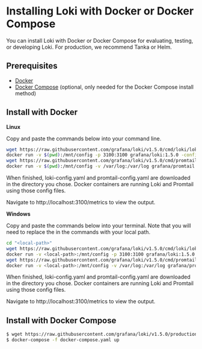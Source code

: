 # Installing Loki with Docker or Docker Compose

You can install Loki with Docker or Docker Compose for evaluating, testing, or developing Loki.
For production, we recommend Tanka or Helm.

## Prerequisites

- [Docker](https://docs.docker.com/install)
- [Docker Compose](https://docs.docker.com/compose/install) (optional, only needed for the Docker Compose install method)

## Install with Docker

**Linux**

Copy and paste the commands below into your command line.

```bash
wget https://raw.githubusercontent.com/grafana/loki/v1.5.0/cmd/loki/loki-local-config.yaml -O loki-config.yaml
docker run -v $(pwd):/mnt/config -p 3100:3100 grafana/loki:1.5.0 -config.file=/mnt/config/loki-config.yaml
wget https://raw.githubusercontent.com/grafana/loki/v1.5.0/cmd/promtail/promtail-docker-config.yaml -O promtail-config.yaml
docker run -v $(pwd):/mnt/config -v /var/log:/var/log grafana/promtail:1.5.0 -config.file=/mnt/config/promtail-config.yaml
```

When finished, loki-config.yaml and promtail-config.yaml are downloaded in the directory you chose. Docker containers are running Loki and Promtail using those config files.

Navigate to http://localhost:3100/metrics to view the output.

**Windows**

Copy and paste the commands below into your terminal. Note that you will need to replace the <placeholders> in the commands with your local path.

```bash
cd "<local-path>"
wget https://raw.githubusercontent.com/grafana/loki/v1.5.0/cmd/loki/loki-local-config.yaml -O loki-config.yaml
docker run -v <local-path>:/mnt/config -p 3100:3100 grafana/loki:1.5.0 --config.file=/mnt/config/loki-config.yaml
wget https://raw.githubusercontent.com/grafana/loki/v1.5.0/cmd/promtail/promtail-docker-config.yaml -O promtail-config.yaml
docker run -v <local-path>:/mnt/config -v /var/log:/var/log grafana/promtail:1.5.0 --config.file=/mnt/config/promtail-config.yaml
```

When finished, loki-config.yaml and promtail-config.yaml are downloaded in the directory you chose. Docker containers are running Loki and Promtail using those config files.

Navigate to http://localhost:3100/metrics to view the output.

## Install with Docker Compose

```bash
$ wget https://raw.githubusercontent.com/grafana/loki/v1.5.0/production/docker-compose.yaml -O docker-compose.yaml
$ docker-compose -f docker-compose.yaml up
```
